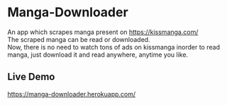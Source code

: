 # Manga-Downloader
An app which scrapes manga present on https://kissmanga.com/  
The scraped manga can be read or downloaded.  
Now, there is no need to watch tons of ads on kissmanga inorder to read manga, just download it and read anywhere, anytime you like.  

## Live Demo
https://manga-downloader.herokuapp.com/
